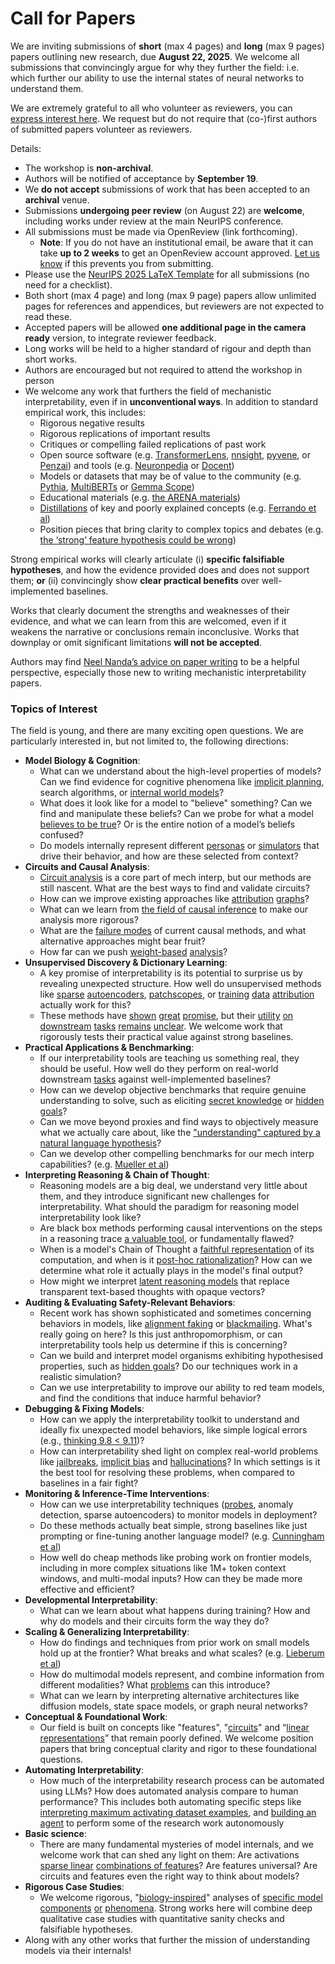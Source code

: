 # Call for Papers
We are inviting submissions of **short** (max 4 pages) and **long** (max 9 pages) papers outlining new research, due **August 22, 2025**. We welcome all submissions that convincingly argue for why they further the field: i.e. which further our ability to use the internal states of neural networks to understand them. 

We are extremely grateful to all who volunteer as reviewers, you can [express interest here](https://www.google.com/url?q=https://docs.google.com/forms/d/e/1FAIpQLSdiw1SJllzoTz_nqzDTzTOGb9DV3W_truQyh-WvYj_QGIi7Mg/viewform?usp%3Ddialog&sa=D&source=editors&ust=1752640500713822&usg=AOvVaw1jIcak5jMANN-21suOjPlP). We request but do not require that (co-)first authors of submitted papers volunteer as reviewers. 

Details: 
* The workshop is **non-archival**.
* Authors will be notified of acceptance by **September 19**.
* We **do not accept** submissions of work that has been accepted to an **archival** venue.
* Submissions **undergoing peer review** (on August 22) are **welcome**, including works under review at the main NeurIPS conference.
* All submissions must be made via OpenReview (link forthcoming).
  * **Note**: If you do not have an institutional email, be aware that it can take **up to 2 weeks** to get an OpenReview account approved. [Let us know](mailto:neurips2025@mechinterpworkshop.com) if this prevents you from submitting.
* Please use the [NeurIPS 2025 LaTeX Template](https://www.google.com/url?q=https://media.neurips.cc/Conferences/NeurIPS2025/Styles.zip&sa=D&source=editors&ust=1752640500715897&usg=AOvVaw0VquyUEvjJzBt87JyQV7Z5) for all submissions (no need for a checklist).
* Both short (max 4 page) and long (max 9 page) papers allow unlimited pages for references and appendices, but reviewers are not expected to read these.
* Accepted papers will be allowed **one additional page in the camera ready** version, to integrate reviewer feedback.
* Long works will be held to a higher standard of rigour and depth than short works.
* Authors are encouraged but not required to attend the workshop in person
* We welcome any work that furthers the field of mechanistic interpretability, even if in **unconventional ways**. In addition to standard empirical work, this includes:
  * Rigorous negative results
  * Rigorous replications of important results
  * Critiques or compelling failed replications of past work
  * Open source software (e.g. [TransformerLens](https://www.google.com/url?q=https://github.com/neelnanda-io/TransformerLens&sa=D&source=editors&ust=1752640500717263&usg=AOvVaw2TKjJTbiA5NariJsNaevZC), [nnsight](https://www.google.com/url?q=https://github.com/ndif-team/nnsight&sa=D&source=editors&ust=1752640500717377&usg=AOvVaw3potx6naVahhSWwvXxBp0B), [pyvene](https://www.google.com/url?q=https://github.com/stanfordnlp/pyvene/tree/main/pyvene/models/mlp&sa=D&source=editors&ust=1752640500717503&usg=AOvVaw0lmodYqaK2sjGq9lFeRyI4), or [Penzai](https://www.google.com/url?q=https://github.com/google-deepmind/penzai&sa=D&source=editors&ust=1752640500717626&usg=AOvVaw3TxXPtW6iMsAO7uF4Jsf1n)) and tools (e.g. [Neuronpedia](https://www.google.com/url?q=http://neuronpedia.org&sa=D&source=editors&ust=1752640500717742&usg=AOvVaw1XVN2DlQME3qGaImlazFOJ) or [Docent](https://www.google.com/url?q=https://transluce.org/introducing-docent&sa=D&source=editors&ust=1752640500717871&usg=AOvVaw2f7p351wbGG36Oyu-oj7Ob))
  * Models or datasets that may be of value to the community (e.g. [Pythia](https://www.google.com/url?q=https://arxiv.org/abs/2304.01373&sa=D&source=editors&ust=1752640500718046&usg=AOvVaw2CLCqPzUOtcxZAZQQovknL), [MultiBERTs](https://www.google.com/url?q=https://arxiv.org/abs/2106.16163&sa=D&source=editors&ust=1752640500718118&usg=AOvVaw14plLFAXln5TBtzsNR6wXr) or [Gemma Scope](https://www.google.com/url?q=https://arxiv.org/abs/2408.05147&sa=D&source=editors&ust=1752640500718215&usg=AOvVaw1ZvNn2KLJhFXUZepuPbIZL))
  * Educational materials (e.g. [the ARENA materials](https://www.google.com/url?q=https://arena3-chapter1-transformer-interp.streamlit.app/&sa=D&source=editors&ust=1752640500718393&usg=AOvVaw2HWDirmVUe9TP9ohkIcsGz))
  * [Distillations](https://www.google.com/url?q=https://distill.pub/2017/research-debt/&sa=D&source=editors&ust=1752640500718558&usg=AOvVaw0HAqkxubFeiaLM0dVo9-ES) of key and poorly explained concepts (e.g. [Ferrando et al](https://www.google.com/url?q=https://arxiv.org/abs/2405.00208&sa=D&source=editors&ust=1752640500718760&usg=AOvVaw1V-JoGH6tseCVpZC6QZAZX))
  * Position pieces that bring clarity to complex topics and debates (e.g. [the ‘strong’ feature hypothesis could be wrong](https://www.google.com/url?q=https://www.alignmentforum.org/posts/tojtPCCRpKLSHBdpn/the-strong-feature-hypothesis-could-be-wrong&sa=D&source=editors&ust=1752640500719169&usg=AOvVaw2O58_ciYOnnybpP7VZYzi7))

Strong empirical works will clearly articulate (i) **specific falsifiable hypotheses**, and how the evidence provided does and does not support them; **or** (ii) convincingly show **clear practical benefits** over well-implemented baselines. 

Works that clearly document the strengths and weaknesses of their evidence, and what we can learn from this are welcomed, even if it weakens the narrative or conclusions remain inconclusive. Works that downplay or omit significant limitations **will not be accepted**. 

Authors may find [Neel Nanda’s advice on paper writing](https://www.google.com/url?q=https://www.alignmentforum.org/posts/eJGptPbbFPZGLpjsp/highly-opinionated-advice-on-how-to-write-ml-papers&sa=D&source=editors&ust=1752640500720871&usg=AOvVaw0a8NO1a0Nxt7xHQisFI_-O) to be a helpful perspective, especially those new to writing mechanistic interpretability papers. 
### Topics of Interest
The field is young, and there are many exciting open questions. We are particularly interested in, but not limited to, the following directions: 
* **Model Biology & Cognition**:
  * What can we understand about the high-level properties of models? Can we find evidence for cognitive phenomena like [implicit planning](https://www.google.com/url?q=https://transformer-circuits.pub/2025/attribution-graphs/biology.html%23dives-poems&sa=D&source=editors&ust=1752640500721565&usg=AOvVaw19JuFAfE6BDSYosRHUQInc), search algorithms, or [internal world models](https://www.google.com/url?q=https://arxiv.org/abs/2210.13382&sa=D&source=editors&ust=1752640500721700&usg=AOvVaw1-Hd11olhku-uyvfJU6YU0)?
  * What does it look like for a model to "believe" something? Can we find and manipulate these beliefs? Can we probe for what a model [believes to be true](https://www.google.com/url?q=https://arxiv.org/abs/2310.06824&sa=D&source=editors&ust=1752640500721998&usg=AOvVaw1POmWdSQj5Jx1_rx0ev63j)? Or is the entire notion of a model’s beliefs confused?
  * Do models internally represent different [personas](https://www.google.com/url?q=https://arxiv.org/abs/2406.12094&sa=D&source=editors&ust=1752640500722227&usg=AOvVaw00gysgjcPtndy0VIMsWq3u) or [simulators](https://www.google.com/url?q=https://www.nature.com/articles/s41586-023-06647-8&sa=D&source=editors&ust=1752640500722333&usg=AOvVaw1a0o4o-xRBJPW1oNS9KkJZ) that drive their behavior, and how are these selected from context?
* **Circuits and Causal Analysis**:
  * [Circuit analysis](https://www.google.com/url?q=https://distill.pub/2020/circuits/zoom-in/&sa=D&source=editors&ust=1752640500722693&usg=AOvVaw0ihq56YttDXHYfYK7mKsCm) is a core part of mech interp, but our methods are still nascent. What are the best ways to find and validate circuits?
  * How can we improve existing approaches like [attribution](https://www.google.com/url?q=https://arxiv.org/abs/2406.11944&sa=D&source=editors&ust=1752640500723110&usg=AOvVaw05b98_uMkbnrXzLu3sk6Yw) [graphs](https://www.google.com/url?q=https://transformer-circuits.pub/2025/attribution-graphs/methods.html&sa=D&source=editors&ust=1752640500723244&usg=AOvVaw0JLuPg6jrQj30kNsHAL6WO)?
  * What can we learn from [the field of causal inference](https://www.google.com/url?q=https://arxiv.org/abs/2407.04690&sa=D&source=editors&ust=1752640500723417&usg=AOvVaw0JdeOX33X4l6Nmwrituirw) to make our analysis more rigorous?
  * What are the [failure modes](https://www.google.com/url?q=https://arxiv.org/abs/2307.15771&sa=D&source=editors&ust=1752640500723591&usg=AOvVaw0_ZfX_vS6aOOAil0MQ1z7j) of current causal methods, and what alternative approaches might bear fruit?
  * How far can we push [weight-based](https://www.google.com/url?q=https://arxiv.org/abs/2301.05217&sa=D&source=editors&ust=1752640500723912&usg=AOvVaw2J585y5-FmNQSuDC19vYpd) [analysis](https://www.google.com/url?q=https://arxiv.org/abs/2410.08417&sa=D&source=editors&ust=1752640500724025&usg=AOvVaw2wUaQj7e2ouMGmRGy_3Uzs)?
* **Unsupervised Discovery & Dictionary Learning**:
  * A key promise of interpretability is its potential to surprise us by revealing unexpected structure. How well do unsupervised methods like [sparse](https://www.google.com/url?q=https://arxiv.org/abs/2103.15949&sa=D&source=editors&ust=1752640500724512&usg=AOvVaw08P6VYjMnUvvvTAJcS0D3v) [autoencoders](https://www.google.com/url?q=https://transformer-circuits.pub/2023/monosemantic-features&sa=D&source=editors&ust=1752640500724662&usg=AOvVaw39GOYm2bwt75jnp1jlrZbK), [patch](https://www.google.com/url?q=https://arxiv.org/abs/2401.06102&sa=D&source=editors&ust=1752640500724746&usg=AOvVaw3QpbxKRxVVlGeiee5xpgZt)[scopes](https://www.google.com/url?q=https://arxiv.org/abs/2403.10949v2&sa=D&source=editors&ust=1752640500724809&usg=AOvVaw2ukk9-zPDEHl-8cRBfNYGq), or [training](https://www.google.com/url?q=https://proceedings.mlr.press/v70/koh17a?ref%3Dhttps://githubhelp.com&sa=D&source=editors&ust=1752640500724910&usg=AOvVaw3Fi1l6Q0kmpI9YbPEMfnmS) [data](https://www.google.com/url?q=https://arxiv.org/abs/2308.03296&sa=D&source=editors&ust=1752640500724983&usg=AOvVaw2K0hkW3o8_hCEFdI3ByEBt) [attribution](https://www.google.com/url?q=https://arxiv.org/abs/2205.11482&sa=D&source=editors&ust=1752640500725059&usg=AOvVaw2SQSw22tTJKVPsX3q0__jZ) actually work for this?
  * These methods have [shown](https://www.google.com/url?q=https://transformer-circuits.pub/2024/scaling-monosemanticity/index.html&sa=D&source=editors&ust=1752640500725238&usg=AOvVaw1S3XPQJhGYNM_W45-i-Mfj) [great](https://www.google.com/url?q=https://transformer-circuits.pub/2025/attribution-graphs/biology.html&sa=D&source=editors&ust=1752640500725344&usg=AOvVaw2LZfjhNX7RZlr4epfYbPGR) [promise](https://www.google.com/url?q=https://arxiv.org/abs/2503.10965&sa=D&source=editors&ust=1752640500725419&usg=AOvVaw1JlYZgNUWENVnoCg3aaDx-), but their [utility](https://www.google.com/url?q=https://arxiv.org/abs/2502.16681&sa=D&source=editors&ust=1752640500725504&usg=AOvVaw39YI-gi1ZxPQ7ut9LIWJiP) [on](https://www.google.com/url?q=https://www.tilderesearch.com/blog/sieve&sa=D&source=editors&ust=1752640500725593&usg=AOvVaw0no1Dkcvu2pa3WYH41LRFH) [downstream](https://www.google.com/url?q=https://arxiv.org/abs/2501.17148&sa=D&source=editors&ust=1752640500725682&usg=AOvVaw2RkTR4ldUz9pUoj0rJ9UV9) [tasks](https://www.google.com/url?q=https://transformer-circuits.pub/2024/features-as-classifiers/index.html&sa=D&source=editors&ust=1752640500725777&usg=AOvVaw1jfRs-ObY9_-jyOeqSA2uo) [remains](https://www.google.com/url?q=https://arxiv.org/abs/2502.04382&sa=D&source=editors&ust=1752640500725951&usg=AOvVaw21rpFzZW4HA_6fWtWdFh6N) [unclear](https://www.google.com/url?q=https://www.alignmentforum.org/posts/4uXCAJNuPKtKBsi28/negative-results-for-saes-on-downstream-tasks&sa=D&source=editors&ust=1752640500726118&usg=AOvVaw2u9HxnGHDI0lkyu_QyHByb). We welcome work that rigorously tests their practical value against strong baselines.
* **Practical Applications & Benchmarking**:
  * If our interpretability tools are teaching us something real, they should be useful. How well do they perform on real-world downstream [tasks](https://www.google.com/url?q=https://www.lesswrong.com/posts/wGRnzCFcowRCrpX4Y/downstream-applications-as-validation-of-interpretability&sa=D&source=editors&ust=1752640500726709&usg=AOvVaw2yMUIF93ll0-Q_QDLCLZHp) against well-implemented baselines?
  * How can we develop objective benchmarks that require genuine understanding to solve, such as eliciting [secret knowledge](https://www.google.com/url?q=https://arxiv.org/abs/2505.14352&sa=D&source=editors&ust=1752640500726963&usg=AOvVaw34iv3hXdhrM2YBvj-1vPew) or [hidden goals](https://www.google.com/url?q=https://arxiv.org/abs/2503.10965&sa=D&source=editors&ust=1752640500727043&usg=AOvVaw0XUFeEMQN7Cx1-4pSoeczz)?
  * Can we move beyond proxies and find ways to objectively measure what we actually care about, like the ["understanding" captured by a natural language hypothesis](https://www.google.com/url?q=https://arxiv.org/abs/2502.04382&sa=D&source=editors&ust=1752640500727285&usg=AOvVaw1ViW8kQEV-uvJ2iUmZ9Sbg)?
  * Can we develop other compelling benchmarks for our mech interp capabilities? (e.g. [Mueller et al](https://www.google.com/url?q=https://arxiv.org/abs/2504.13151&sa=D&source=editors&ust=1752640500727513&usg=AOvVaw2TeoyrajrTPoBrhU1sXxCX))
* **Interpreting Reasoning & Chain of Thought**:
  * Reasoning models are a big deal, we understand very little about them, and they introduce significant new challenges for interpretability. What should the paradigm for reasoning model interpretability look like?
  * Are black box methods performing causal interventions on the steps in a reasoning trace [a valuable tool](https://www.google.com/url?q=https://arxiv.org/abs/2506.19143&sa=D&source=editors&ust=1752640500728146&usg=AOvVaw0Y45nN8WldgbXJvw58dh3a), or fundamentally flawed?
  * When is a model's Chain of Thought a [faithful representation](https://www.google.com/url?q=https://arxiv.org/abs/2305.04388&sa=D&source=editors&ust=1752640500728394&usg=AOvVaw2F_QFLv1njXikq86TmwKOy) of its computation, and when is it [post-hoc rationalization](https://www.google.com/url?q=https://arxiv.org/abs/2503.08679&sa=D&source=editors&ust=1752640500728598&usg=AOvVaw2AIlGS370GfrqL_HqQhA-H)? How can we determine what role it actually plays in the model's final output?
  * How might we interpret [latent reasoning models](https://www.google.com/url?q=https://arxiv.org/abs/2412.06769&sa=D&source=editors&ust=1752640500728840&usg=AOvVaw0FfHsXGxLOBblHglqO1Pc6) that replace transparent text-based thoughts with opaque vectors?
* **Auditing & Evaluating Safety-Relevant Behaviors**:
  * Recent work has shown sophisticated and sometimes concerning behaviors in models, like [alignment faking](https://www.google.com/url?q=https://arxiv.org/abs/2412.14093&sa=D&source=editors&ust=1752640500729331&usg=AOvVaw0jXFBopWaCBHu4Ht-rpDni) or [blackmailing](https://www.google.com/url?q=https://www.anthropic.com/research/agentic-misalignment&sa=D&source=editors&ust=1752640500729456&usg=AOvVaw3PaYaBM3OnHjKQt-Zzw5ih). What's really going on here? Is this just anthropomorphism, or can interpretability tools help us determine if this is concerning?
  * Can we build and interpret model organisms exhibiting hypothesised properties, such as [hidden goals](https://www.google.com/url?q=https://arxiv.org/abs/2503.10965&sa=D&source=editors&ust=1752640500729892&usg=AOvVaw0xezc6XaGtcMpTgGrM_9qA)? Do our techniques work in a realistic simulation?
  * Can we use interpretability to improve our ability to red team models, and find the conditions that induce harmful behavior?
* **Debugging & Fixing Models**:
  * How can we apply the interpretability toolkit to understand and ideally fix unexpected model behaviors, like simple logical errors (e.g., [thinking 9.8 < 9.11](https://www.google.com/url?q=https://transluce.org/observability-interface&sa=D&source=editors&ust=1752640500730701&usg=AOvVaw03KHVXkw9oVKLd2tNQlTEi))?
  * How can interpretability shed light on complex real-world problems like [jailbreaks](https://www.google.com/url?q=https://transformer-circuits.pub/2025/attribution-graphs/biology.html%23dives-jailbreak&sa=D&source=editors&ust=1752640500730986&usg=AOvVaw2VkDVX4o0ZVVwHTDu3RSW_), [implicit bias](https://www.google.com/url?q=https://arxiv.org/abs/2506.10922&sa=D&source=editors&ust=1752640500731078&usg=AOvVaw0xzcxyQv4Xd7Ghi-tLYEpD) and [hallucinations](https://www.google.com/url?q=https://arxiv.org/abs/2411.14257&sa=D&source=editors&ust=1752640500731184&usg=AOvVaw2bUYbeiL087FPT0DyWZ8W2)? In which settings is it the best tool for resolving these problems, when compared to baselines in a fair fight?
* **Monitoring & Inference-Time Interventions**:
  * How can we use interpretability techniques ([probes](https://www.google.com/url?q=https://arxiv.org/abs/2102.12452&sa=D&source=editors&ust=1752640500731553&usg=AOvVaw2pMr2hL1J87JUFQ0PaE-Pc), anomaly detection, sparse autoencoders) to monitor models in deployment?
  * Do these methods actually beat simple, strong baselines like just prompting or fine-tuning another language model? (e.g. [Cunningham et al](https://www.google.com/url?q=https://alignment.anthropic.com/2025/cheap-monitors/&sa=D&source=editors&ust=1752640500731955&usg=AOvVaw3lxWAedKQo78vB5vDZzOBP))
  * How well do cheap methods like probing work on frontier models, including in more complex situations like 1M+ token context windows, and multi-modal inputs? How can they be made more effective and efficient?
* **Developmental Interpretability**:
  * What can we learn about what happens during training? How and why do models and their circuits form the way they do?
* **Scaling & Generalizing Interpretability**:
  * How do findings and techniques from prior work on small models hold up at the frontier? What breaks and what scales? (e.g. [Lieberum et al](https://www.google.com/url?q=https://arxiv.org/abs/2307.09458&sa=D&source=editors&ust=1752640500733013&usg=AOvVaw0L_-YshyxblHk82J4sxK1N))
  * How do multimodal models represent, and combine information from different modalities? What [problems](https://www.google.com/url?q=https://openreview.net/pdf?id%3DVUhRdZp8ke&sa=D&source=editors&ust=1752640500733237&usg=AOvVaw1_leFmuENY_3rmIivbswuu) can this introduce?
  * What can we learn by interpreting alternative architectures like diffusion models, state space models, or graph neural networks?
* **Conceptual & Foundational Work**:
  * Our field is built on concepts like "features", "[circuits](https://www.google.com/url?q=https://distill.pub/2020/circuits/zoom-in/&sa=D&source=editors&ust=1752640500733785&usg=AOvVaw3yGJEmU3mX2aL-RlhVdIaH)" and “[linear representations](https://www.google.com/url?q=https://transformer-circuits.pub/2024/july-update/index.html%23linear-representations&sa=D&source=editors&ust=1752640500733990&usg=AOvVaw0Ohg4D7mP9roYU0L6rOC54)” that remain poorly defined. We welcome position papers that bring conceptual clarity and rigor to these foundational questions.
* **Automating Interpretability**:
  * How much of the interpretability research process can be automated using LLMs? How does automated analysis compare to human performance? This includes both automating specific steps like [interpreting maximum activating dataset examples](https://www.google.com/url?q=https://openaipublic.blob.core.windows.net/neuron-explainer/paper/index.html&sa=D&source=editors&ust=1752640500734666&usg=AOvVaw0y9pfNYqKVVOkB2zttH7PL), and [building an agent](https://www.google.com/url?q=https://arxiv.org/abs/2404.14394&sa=D&source=editors&ust=1752640500734757&usg=AOvVaw1nz8ZKHdYFegmqfUgcCdiz) to perform some of the research work autonomously
* **Basic science**:
  * There are many fundamental mysteries of model internals, and we welcome work that can shed any light on them: Are activations [sparse linear](https://www.google.com/url?q=https://arxiv.org/abs/1601.03764&sa=D&source=editors&ust=1752640500735184&usg=AOvVaw3T8_L1u-2m3wtH1IWpjQ4H) [combinations of features](https://www.google.com/url?q=https://transformer-circuits.pub/2022/toy_model/index.html&sa=D&source=editors&ust=1752640500735334&usg=AOvVaw1RckbxnnBswB2QxqxDcUIs)? Are features universal? Are circuits and features even the right way to think about models?
* **Rigorous Case Studies**:
  * We welcome rigorous, "[biology-inspired](https://www.google.com/url?q=https://distill.pub/2020/circuits/curve-circuits/&sa=D&source=editors&ust=1752640500735862&usg=AOvVaw37XCPXpkQepCX-wLFp4-6r)" analyses of [specific model](https://www.google.com/url?q=https://arxiv.org/abs/2310.04625&sa=D&source=editors&ust=1752640500736009&usg=AOvVaw3EV3Vgo7qP1yBusFyjiUi8) [components](https://www.google.com/url?q=https://transformer-circuits.pub/2024/scaling-monosemanticity/index.html&sa=D&source=editors&ust=1752640500736154&usg=AOvVaw1jnbpAQQyNkLwtPw7lJefR) [or](https://www.google.com/url?q=https://arxiv.org/abs/2305.01610&sa=D&source=editors&ust=1752640500736255&usg=AOvVaw0cWSlhtPVRAlq-GBuG-bsu) [phenomena](https://www.google.com/url?q=https://arxiv.org/abs/2306.09346&sa=D&source=editors&ust=1752640500736362&usg=AOvVaw1sGw3xJBqJ0ljQ5-OpT0Dk). Strong works here will combine deep qualitative case studies with quantitative sanity checks and falsifiable hypotheses.
* Along with any other works that further the mission of understanding models via their internals!